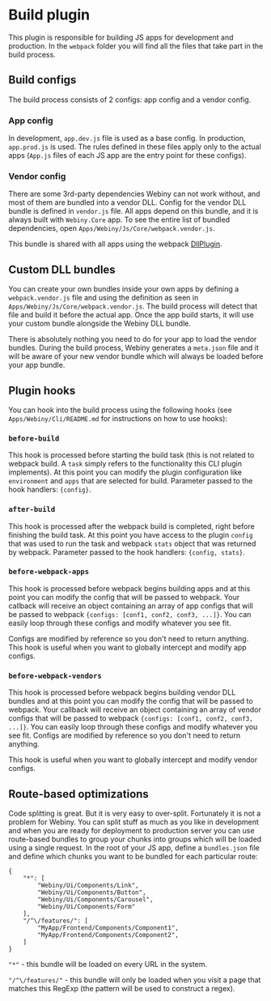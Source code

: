 # Build plugin
This plugin is responsible for building JS apps for development and production.
In the `webpack` folder you will find all the files that take part in the build process.

## Build configs
The build process consists of 2 configs: app config and a vendor config.

### App config
In development, `app.dev.js` file is used as a base config.
In production, `app.prod.js` is used.
The rules defined in these files apply only to the actual apps (`App.js` files of each JS app are the entry point for these configs).

### Vendor config
There are some 3rd-party dependencies Webiny can not work without, and most of them are bundled into a vendor DLL.
Config for the vendor DLL bundle is defined in `vendor.js` file. All apps depend on this bundle, and it is always built with `Webiny.Core` app.
To see the entire list of bundled dependencies, open `Apps/Webiny/Js/Core/webpack.vendor.js`.

This bundle is shared with all apps using the webpack [DllPlugin](https://webpack.js.org/plugins/dll-plugin/).

## Custom DLL bundles
You can create your own bundles inside your own apps by defining a `webpack.vendor.js` file and using the definition as seen in `Apps/Webiny/Js/Core/webpack.vendor.js`. 
The build process will detect that file and build it before the actual app. Once the app build starts, it will use your custom bundle alongside the Webiny DLL bundle.

There is absolutely nothing you need to do for your app to load the vendor bundles. During the build process, Webiny generates a `meta.json` file and it will be aware of your new vendor bundle which will always be loaded before your app bundle.

## Plugin hooks
You can hook into the build process using the following hooks (see `Apps/Webiny/Cli/README.md` for instructions on how to use hooks):

### `before-build`
This hook is processed before starting the build task (this is not related to webpack build. A `task` simply refers to the functionality this CLI plugin implements). 
At this point you can modify the plugin configuration like `environment` and `apps` that are selected for build.
Parameter passed to the hook handlers: `{config}`.

### `after-build`
This hook is processed after the webpack build is completed, right before finishing the build task. 
At this point you have access to the plugin `config` that was used to run the task and webpack `stats` object that was returned by webpack.
Parameter passed to the hook handlers: `{config, stats}`.

### `before-webpack-apps`
This hook is processed before webpack begins building apps and at this point you can modify the config that will be passed to webpack.
Your callback will receive an object containing an array of app configs that will be passed to webpack `{configs: [conf1, conf2, conf3, ...]}`.
You can easily loop through these configs and modify whatever you see fit. 

Configs are modified by reference so you don't need to return anything.
This hook is useful when you want to globally intercept and modify app configs. 

### `before-webpack-vendors`
This hook is processed before webpack begins building vendor DLL bundles and at this point you can modify the config that will be passed to webpack.
Your callback will receive an object containing an array of vendor configs that will be passed to webpack `{configs: [conf1, conf2, conf3, ...]}`.
You can easily loop through these configs and modify whatever you see fit. Configs are modified by reference so you don't need to return anything.

This hook is useful when you want to globally intercept and modify vendor configs.

## Route-based optimizations
Code splitting is great. But it is very easy to over-split. Fortunately it is not a problem for Webiny.
You can split stuff as much as you like in development and when you are ready for deployment to production server you can use route-based bundles to group your chunks into groups which will be loaded using a single request.
In the root of your JS app, define a `bundles.json` file and define which chunks you want to be bundled for each particular route:

```
{
    "*": [
        "Webiny/Ui/Components/Link",
        "Webiny/Ui/Components/Button",
        "Webiny/Ui/Components/Carousel",
        "Webiny/Ui/Components/Form"
    ],
    "/^\/features/": [
        "MyApp/Frontend/Components/Component1",
        "MyApp/Frontend/Components/Component2",
    ]
}
```

`"*"` - this bundle will be loaded on every URL in the system. 

`"/^\/features/"` - this bundle will only be loaded when you visit a page that matches this RegExp (the pattern will be used to construct a regex). 




